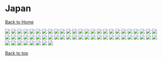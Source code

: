 # Japan

[Back to Home](https://github.com/RickyFoots/Wallpapers/tree/main)

</h1>

<img src="https://github.com/RickyFoots/Wallpapers/blob/main/Collection/Japan/1 - X6h0EuY.jpg">

<img src="https://github.com/RickyFoots/Wallpapers/blob/main/Collection/Japan/1080605.png">

<img src="https://github.com/RickyFoots/Wallpapers/blob/main/Collection/Japan/1605738309650.jpg">

<img src="https://github.com/RickyFoots/Wallpapers/blob/main/Collection/Japan/1606503049557.jpg">

<img src="https://github.com/RickyFoots/Wallpapers/blob/main/Collection/Japan/1608ee9.jpg">

<img src="https://github.com/RickyFoots/Wallpapers/blob/main/Collection/Japan/1638316124344.jpg">

<img src="https://github.com/RickyFoots/Wallpapers/blob/main/Collection/Japan/20200425_183123.jpg">

<img src="https://github.com/RickyFoots/Wallpapers/blob/main/Collection/Japan/20220327_1159_Secret_hangout_in_an_abandon_Japanese_house.jpg">

<img src="https://github.com/RickyFoots/Wallpapers/blob/main/Collection/Japan/20220327_1200_Hannya_Mask.jpg">

<img src="https://github.com/RickyFoots/Wallpapers/blob/main/Collection/Japan/20220327_1200_Wolf_02.jpg">

<img src="https://github.com/RickyFoots/Wallpapers/blob/main/Collection/Japan/20220327_1201_Pacify.jpg">

<img src="https://github.com/RickyFoots/Wallpapers/blob/main/Collection/Japan/20220327_1204_Japanese_Manhole.jpg">

<img src="https://github.com/RickyFoots/Wallpapers/blob/main/Collection/Japan/20220327_1207_Daily_Sketches.jpg">

<img src="https://github.com/RickyFoots/Wallpapers/blob/main/Collection/Japan/20220327_1208_Japanese_Fishing_Village__Feudal_Japan___UE4.jpg">

<img src="https://github.com/RickyFoots/Wallpapers/blob/main/Collection/Japan/20220327_1208_Japanese_temple.jpg">

<img src="https://github.com/RickyFoots/Wallpapers/blob/main/Collection/Japan/20220327_1211_Japanese_Forest,_UE4.jpg">

<img src="https://github.com/RickyFoots/Wallpapers/blob/main/Collection/Japan/20220404_2100_Fall_RK0925.jpg">

<img src="https://github.com/RickyFoots/Wallpapers/blob/main/Collection/Japan/20220410_0028_Street.jpg">

<img src="https://github.com/RickyFoots/Wallpapers/blob/main/Collection/Japan/20220412_2217_Frogurai___(Real_time).jpg">

<img src="https://github.com/RickyFoots/Wallpapers/blob/main/Collection/Japan/20220416_1756_Japan.jpg">

<img src="https://github.com/RickyFoots/Wallpapers/blob/main/Collection/Japan/20220429_1015_浮世繪卷03.jpg">

<img src="https://github.com/RickyFoots/Wallpapers/blob/main/Collection/Japan/20220429_1016_浮世繪卷01.jpg">

<img src="https://github.com/RickyFoots/Wallpapers/blob/main/Collection/Japan/20220429_1016_浮世繪卷02.jpg">

<img src="https://github.com/RickyFoots/Wallpapers/blob/main/Collection/Japan/20220505_2045_Brazilian_Lamen___Topia.jpg">

<img src="https://github.com/RickyFoots/Wallpapers/blob/main/Collection/Japan/20220525_1957_Reaching_Up.jpg">

<img src="https://github.com/RickyFoots/Wallpapers/blob/main/Collection/Japan/20220614_0959_Curious_Looking_Grave_Shrine (1).jpg">

<img src="https://github.com/RickyFoots/Wallpapers/blob/main/Collection/Japan/20230111_145308.png">

<img src="https://github.com/RickyFoots/Wallpapers/blob/main/Collection/Japan/20230514_2313_聚象光合学生作品.jpg">

<img src="https://github.com/RickyFoots/Wallpapers/blob/main/Collection/Japan/20230712_2223_“Demon_face”__Red_Leaf_Valley《妖面行》_赤叶谷.jpg">

<img src="https://github.com/RickyFoots/Wallpapers/blob/main/Collection/Japan/2383423.jpg">

<img src="https://github.com/RickyFoots/Wallpapers/blob/main/Collection/Japan/511a14c9d0f883a2852ff66a0add4d23.jpg">

<img src="https://github.com/RickyFoots/Wallpapers/blob/main/Collection/Japan/651c1a6.jpg">

<img src="https://github.com/RickyFoots/Wallpapers/blob/main/Collection/Japan/8dfa5f3.jpg">

<img src="https://github.com/RickyFoots/Wallpapers/blob/main/Collection/Japan/8zsFsVT.jpg">

<img src="https://github.com/RickyFoots/Wallpapers/blob/main/Collection/Japan/9Gu4QSa.jpg">

<img src="https://github.com/RickyFoots/Wallpapers/blob/main/Collection/Japan/Japanese_Street.png">

<img src="https://github.com/RickyFoots/Wallpapers/blob/main/Collection/Japan/Japanese_Street_Pastel.png">

<img src="https://github.com/RickyFoots/Wallpapers/blob/main/Collection/Japan/RDT_20220910_1407296822713437467266452.jpg">

<img src="https://github.com/RickyFoots/Wallpapers/blob/main/Collection/Japan/ZWEi5fR.jpg">

<img src="https://github.com/RickyFoots/Wallpapers/blob/main/Collection/Japan/bamboo-and-leaves.jpg">

<img src="https://github.com/RickyFoots/Wallpapers/blob/main/Collection/Japan/blossom-sword.jpg">

<img src="https://github.com/RickyFoots/Wallpapers/blob/main/Collection/Japan/bright-sign.jpg">

<img src="https://github.com/RickyFoots/Wallpapers/blob/main/Collection/Japan/car-at-sunset.jpg">

<img src="https://github.com/RickyFoots/Wallpapers/blob/main/Collection/Japan/gaelle-seguillon-kyoryu-sakuras-fight-v01-010-web.jpg">

<img src="https://github.com/RickyFoots/Wallpapers/blob/main/Collection/Japan/gaelle-seguillon-kyoryu-sakuras-fight-v02-004-web.jpg">

<img src="https://github.com/RickyFoots/Wallpapers/blob/main/Collection/Japan/image3.jpg">

<img src="https://github.com/RickyFoots/Wallpapers/blob/main/Collection/Japan/ina_background.png">

<img src="https://github.com/RickyFoots/Wallpapers/blob/main/Collection/Japan/japanese-street.jpg">

<img src="https://github.com/RickyFoots/Wallpapers/blob/main/Collection/Japan/kanagawa-inverted-darker.jpg">

<img src="https://github.com/RickyFoots/Wallpapers/blob/main/Collection/Japan/korean-friendship-bell-in-long-beach-ca-wallpaper.jpg">

<img src="https://github.com/RickyFoots/Wallpapers/blob/main/Collection/Japan/lantern.jpg">

<img src="https://github.com/RickyFoots/Wallpapers/blob/main/Collection/Japan/macaroni.png">

<img src="https://github.com/RickyFoots/Wallpapers/blob/main/Collection/Japan/pop-japan.png">

<img src="https://github.com/RickyFoots/Wallpapers/blob/main/Collection/Japan/storefront.jpg">

<img src="https://github.com/RickyFoots/Wallpapers/blob/main/Collection/Japan/togusa-1(1).jpg">

<img src="https://github.com/RickyFoots/Wallpapers/blob/main/Collection/Japan/togusa-1.jpg">

<img src="https://github.com/RickyFoots/Wallpapers/blob/main/Collection/Japan/towns.jpg">

<img src="https://github.com/RickyFoots/Wallpapers/blob/main/Collection/Japan/wallhaven-855om2.jpg">

[Back to top](#Top)